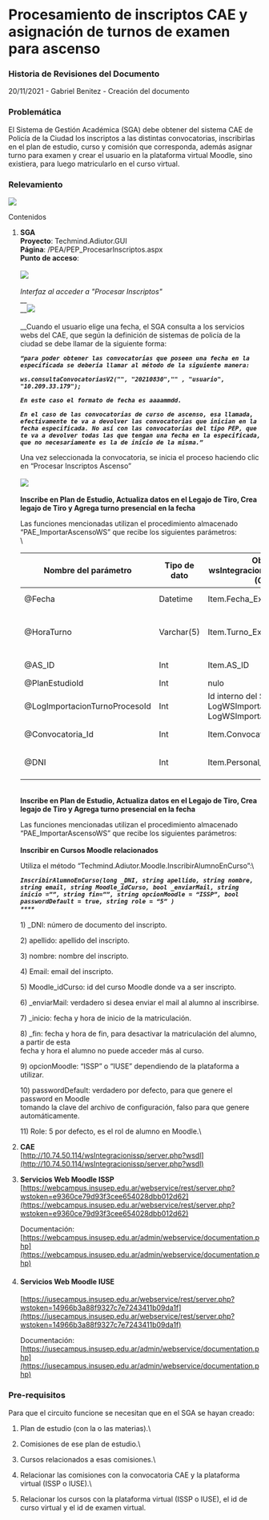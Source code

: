 # Procesamiento de inscriptos CAE y asignación de turnos de examen para ascenso

### Historia de Revisiones del Documento

20/11/2021 - Gabriel Benitez - Creación del documento

### Problemática

El Sistema de Gestión Académica (SGA) debe obtener del sistema CAE de Policía de la Ciudad los inscriptos a las distintas convocatorias, inscribirlas en el plan de estudio, curso y comisión que corresponda, además asignar turno para examen y crear el usuario en la plataforma virtual Moodle, sino existiera, para luego matricularlo en el curso virtual.

### Relevamiento

![](.gitbook/assets/j1.png)

Contenidos

1.  **SGA**\
    **Proyecto**: Techmind.Adiutor.GUI\
    **Página**: /PEA/PEP\_ProcesarInscriptos.aspx\
    **Punto de acceso**:\
    \
    ![](.gitbook/assets/j2.png)\
    \
    _Interfaz al acceder a "Procesar Inscriptos"_\
    __\
    __![](.gitbook/assets/j3.png)\
    \
    __Cuando el usuario elige una fecha, el SGA consulta a los servicios webs del CAE, que según la definición de sistemas de policía de la ciudad se debe llamar de la siguiente forma:

    _**`“para poder obtener las convocatorias que poseen una fecha en la especificada se debería llamar al método de la siguiente manera:`**_

    _**`ws.consultaConvocatoriasV2("", "20210830","" , "usuario", "10.209.33.179");`**_

    _**`En este caso el formato de fecha es aaaammdd.`**_

    _**`En el caso de las convocatorias de curso de ascenso, esa llamada, efectivamente te va a devolver las convocatorias que inician en la fecha especificada. No así con las convocatorias del tipo PEP, que te va a devolver todas las que tengan una fecha en la especificada, que no necesariamente es la de inicio de la misma.”`**_

    Una vez seleccionada la convocatoria, se inicia el proceso haciendo clic en “Procesar Inscriptos Ascenso”\
    \
    ![](.gitbook/assets/j4.png)\
    \
    **Inscribe en Plan de Estudio, Actualiza datos en el Legajo de Tiro, Crea legajo de Tiro  y Agrega turno presencial en la fecha**

    Las funciones mencionadas utilizan el procedimiento almacenado “PAE\_ImportarAscensoWS” que recibe los siguientes parámetros:\
    \


    | **Nombre del parámetro**      | **Tipo de dato** | **Objeto: wsIntegracionPM.Asignacion (CAE)**                             | **Descripción**                 |
    | ----------------------------- | ---------------- | ------------------------------------------------------------------------ | ------------------------------- |
    | @Fecha                        | Datetime         | Item.Fecha\_Examen                                                       | Fecha del turno                 |
    | @HoraTurno                    | Varchar(5)       | Item.Turno\_Examen                                                       | Hora del turno en formato HH:mm |
    | @AS\_ID                       | Int              | Item.AS\_ID                                                              | Se recibe del CAE               |
    | @PlanEstudioId                | Int              | nulo                                                                     | En desuso                       |
    | @LogImportacionTurnoProcesoId | Int              | Id interno del SGA: LogWSImportacionCabecera. LogWSImportacionCabeceraId | Id del proceso                  |
    | @Convocatoria\_Id             | Int              | Item.Convocatoria\_Id                                                    | Se recibe del CAE               |
    | @DNI                          | Int              | Item.Personal\_DNI                                                       | Nro de documento del personal   |

    \
    **Inscribe en Plan de Estudio, Actualiza datos en el Legajo de Tiro, Crea legajo de Tiro  y Agrega turno presencial en la fecha**

    Las funciones mencionadas utilizan el procedimiento almacenado “PAE\_ImportarAscensoWS” que recibe los siguientes parámetros:\
    \
    **Inscribir en Cursos Moodle relacionados**

    Utiliza el método “Techmind.Adiutor.Moodle.InscribirAlumnoEnCurso”:\


    _**`InscribirAlumnoEnCurso(long _DNI, string apellido, string nombre, string email, string Moodle_idCurso, bool _enviarMail, string inicio =””, string fin=””, string opcionMoodle = “ISSP”, bool passwordDefault = true, string role = “5” )`**_\
    _****_

    &#x20;    1\)      \_DNI: número de documento del inscripto.

    &#x20;    2\)      apellido: apellido del inscripto.

    &#x20;    3\)      nombre: nombre del inscripto.

    &#x20;    4\)      Email: email del inscripto.

    &#x20;    5\)      Moodle\_idCurso: id del curso Moodle donde va a ser inscripto.

    &#x20;    6\)      \_enviarMail: verdadero si desea enviar el mail al alumno al inscribirse.

    &#x20;    7\)      \_inicio: fecha y hora de inicio de la matriculación.

    &#x20;    8\)      \_fin: fecha y hora de fin, para desactivar la matriculación del alumno, a partir de esta\
    &#x20;             fecha y hora el alumno no puede acceder más al curso.

    &#x20;    9\)      opcionMoodle: “ISSP” o “IUSE” dependiendo de la plataforma a utilizar.

    &#x20;    10\)   passwordDefault: verdadero por defecto, para que genere el password en Moodle \
    &#x20;            tomando la clave del archivo de configuración, falso para que genere automáticamente.

    &#x20;    11\)   Role: 5 por defecto, es el rol de alumno en Moodle.\

2. **CAE**\
   [http://10.74.50.114/wsIntegracionissp/server.php?wsdl](http://10.74.50.114/wsIntegracionissp/server.php?wsdl)
3.  **Servicios Web Moodle ISSP**\
    [https://webcampus.insusep.edu.ar/webservice/rest/server.php?wstoken=e9360ce79d93f3cee654028dbb012d62](https://webcampus.insusep.edu.ar/webservice/rest/server.php?wstoken=e9360ce79d93f3cee654028dbb012d62)

    Documentación: [https://webcampus.insusep.edu.ar/admin/webservice/documentation.php](https://webcampus.insusep.edu.ar/admin/webservice/documentation.php)
4.  #### Servicios Web Moodle IUSE

    [https://iusecampus.insusep.edu.ar/webservice/rest/server.php?wstoken=14966b3a88f9327c7e7243411b09da1f](https://iusecampus.insusep.edu.ar/webservice/rest/server.php?wstoken=14966b3a88f9327c7e7243411b09da1f)

    Documentación: [https://iusecampus.insusep.edu.ar/admin/webservice/documentation.php](https://iusecampus.insusep.edu.ar/admin/webservice/documentation.php)

### Pre-requisitos

Para que el circuito funcione se necesitan que en el SGA se hayan creado:

1. Plan de estudio (con la o las materias).\

2. Comisiones de ese plan de estudio.\

3. Cursos relacionados a esas comisiones.\

4. Relacionar las comisiones con la convocatoria CAE y la plataforma virtual (ISSP o IUSE).\

5. Relacionar los cursos con la plataforma virtual (ISSP o IUSE), el id de curso virtual y el id de examen virtual.
